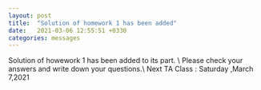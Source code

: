 ```yaml
---
layout: post
title:  "Solution of homework 1 has been added"
date:   2021-03-06 12:55:51 +0330
categories: messages
---
```


Solution of howework 1 has been added to its part. \\
Please check your answers and write down your questions.\\
Next TA Class : Saturday ,March 7,2021